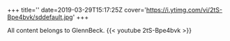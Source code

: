 +++
title=''
date=2019-03-29T15:17:25Z
cover='https://i.ytimg.com/vi/2tS-Bpe4bvk/sddefault.jpg'
+++

All content belongs to GlennBeck.
{{< youtube 2tS-Bpe4bvk >}}
